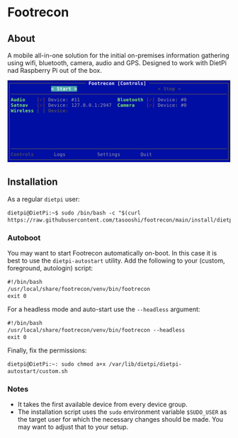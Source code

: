 # Footrecon

## About

A mobile all-in-one solution for the initial on-premises information gathering using wifi, bluetooth, camera, audio and GPS. Designed to work with DietPi nad Raspberry Pi out of the box.

![Footrecon - main view](docs/footrecon-screenshot.png)

## Installation

As a regular `dietpi` user:

    dietpi@DietPi:~$ sudo /bin/bash -c "$(curl https://raw.githubusercontent.com/tasooshi/footrecon/main/install/dietpi.sh)"

### Autoboot

You may want to start Footrecon automatically on-boot. In this case it is best to use the `dietpi-autostart` utility. Add the following to your (custom, foreground, autologin) script:

    #!/bin/bash
    /usr/local/share/footrecon/venv/bin/footrecon
    exit 0

For a headless mode and auto-start use the `--headless` argument:

    #!/bin/bash
    /usr/local/share/footrecon/venv/bin/footrecon --headless
    exit 0

Finally, fix the permissions:

    dietpi@DietPi:~: sudo chmod a+x /var/lib/dietpi/dietpi-autostart/custom.sh

### Notes

* It takes the first available device from every device group.
* The installation script uses the `sudo` environment variable `$SUDO_USER` as the target user for which the necessary changes should be made. You may want to adjust that to your setup.
